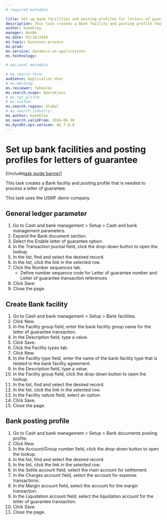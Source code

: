 ```yaml
--- 
# required metadata 
 
title: Set up bank facilities and posting profiles for letters of guarantee
description: This task creates a Bank facility and posting profile that is needed to process a letter of guarantee. 
author: kweekley
manager: AnnBe 
ms.date: 02/10/2016
ms.topic: business-process 
ms.prod:  
ms.service: dynamics-ax-applications 
ms.technology:  
 
# optional metadata 
 
# ms.search.form:   
audience: Application User 
# ms.devlang:  
ms.reviewer: twheeloc
ms.search.scope: Operations 
# ms.tgt_pltfrm:  
# ms.custom:  
ms.search.region: Global
# ms.search.industry: 
ms.author: kweekley
ms.search.validFrom: 2016-06-30 
ms.dyn365.ops.version: AX 7.0.0 
---
```

# Set up bank facilities and posting profiles for letters of guarantee

[!include[task guide banner](../../includes/task-guide-banner.md)]

This task creates a Bank facility and posting profile that is needed to process a letter of guarantee.



This task uses the USMF demo company. 




## General ledger parameter
1. Go to Cash and bank management > Setup > Cash and bank management parameters.
2. Expand the Bank document section.
3. Select the Enable letter of guarantee option.
4. In the Transaction journal field, click the drop-down button to open the lookup.
5. In the list, find and select the desired record.
6. In the list, click the link in the selected row.
7. Click the Number sequences tab.
    * Define number sequence code for Letter of guarantee number and Letter of guarantee transaction references  
8. Click Save.
9. Close the page.

## Create Bank facility
1. Go to Cash and bank management > Setup > Bank facilities.
2. Click New.
3. In the Facility group field, enter the bank facility group name for the letter of guarantee transaction.
4. In the Description field, type a value.
5. Click Save.
6. Click the Facility types tab.
7. Click New.
8. In the Facility type field, enter the name of the bank facility type that is related to the bank facility agreement.
9. In the Description field, type a value.
10. In the Facility group field, click the drop-down button to open the lookup.
11. In the list, find and select the desired record.
12. In the list, click the link in the selected row.
13. In the Facility nature field, select an option.
14. Click Save.
15. Close the page.

## Bank posting profile
1. Go to Cash and bank management > Setup > Bank documents posting profile.
2. Click New.
3. In the Account/Group number field, click the drop-down button to open the lookup.
4. In the list, find and select the desired record.
5. In the list, click the link in the selected row.
6. In the Settle account field, select the main account for settlement.
7. In the Charges account field, select the account for expense transactions.
8. In the Margin account field, select the account for the margin transaction.
9. In the Liquidation account field, select the liquidation account for the letter of guarantee transaction. 
10. Click Save.
11. Close the page.

